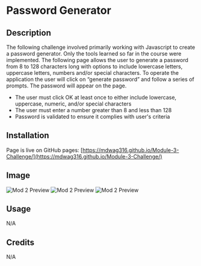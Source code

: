 # Password Generator

## Description

The following challenge involved primarily working with Javascript to create a password generator. Only the tools learned so far in the course were implemented. The following page allows the user to generate a password from 8 to 128 characters long with options to include lowercase letters, uppercase letters, numbers and/or special characters. To operate the application the user will click on “generate password” and follow a series of prompts. The password will appear on the page.

-	The user must click OK at least once to either include lowercase, uppercase, numeric, and/or special characters
-	The user must enter a number greater than 8 and less than 128
-	Password is validated to ensure it complies with user's criteria

## Installation

Page is live on GitHub pages: [https://mdwag316.github.io/Module-3-Challenge/](https://mdwag316.github.io/Module-3-Challenge/)

## Image

![Mod 2 Preview](https://github.com/Mdwag316/Module-3-Challenge/blob/main/images/1.png)
![Mod 2 Preview](https://github.com/Mdwag316/Module-3-Challenge/blob/main/images/2.png)
![Mod 2 Preview](https://github.com/Mdwag316/Module-3-Challenge/blob/main/images/3.png)

## Usage

N/A

## Credits

N/A
